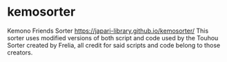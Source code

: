 # kemosorter
Kemono Friends Sorter
https://japari-library.github.io/kemosorter/
This sorter uses modified versions of both script and code used by the Touhou Sorter created by Frelia, all credit for said scripts and code belong to those creators.
